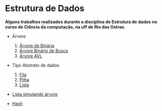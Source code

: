 ﻿# __Estrutura de Dados__

__Alguns trabalhos realizados durante a disciplina de Estrutura de dados no curso de Ciência da computação, na uff
de Rio das Ostras.__

- Árvore
  1. [Árvore de Binária](#https://github.com/MasterPug/Faculdade/tree/master/ED/Arvore_B)
  2. <font color = red> [Árvore Binário de Busca](#https://github.com/MasterPug/Faculdade/tree/master/ED/Arvore_BB)</font>
  3. [Árvore AVL](#https://github.com/MasterPug/Faculdade/tree/master/ED/Arvore_AVL)
  
- Tipo Abstrato de dados
  1. [Fila](#https://github.com/MasterPug/Faculdade/tree/master/ED/TAD_Fila)
  2. [Pilha](#https://github.com/MasterPug/Faculdade/tree/master/ED/TAD_Pilha)
  3. [Lista](#https://github.com/MasterPug/Faculdade/tree/master/ED/TAD_lista)

- [Lista simulando árvore](#https://github.com/MasterPug/Faculdade/tree/master/ED/Simula%C3%A7%C3%A3o_Arvore_Lista)
- [Hash](#https://github.com/MasterPug/Faculdade/tree/master/ED/Hash)
  